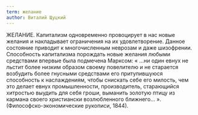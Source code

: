```yaml
---
term: желание
author: Виталий Щуцкий
---
```

ЖЕЛАНИЕ. Капитализм одновременно провоцирует в нас новые желания и накладывает ограничения на их удовлетворение. Данное состояние приводит к многочисленным неврозам и даже шизофрении. Способность капитализма порождать новые желания любыми средствами впервые была подмечена Марксом: « …ни один евнух не льстит более низким образом своему повелителю и не старается возбудить более гнусными средствами его притупившуюся способность к наслаждениям, чтобы снискать себе его милость, чем это делает евнух промышленности, производитель, старающийся хитростью выудить для себя гроши, выманить золотую птицу из кармана своего христиански возлюбленного ближнего… ». (Философско-экономические рукописи, 1844).

